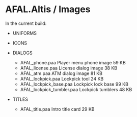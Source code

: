 # AFAL.Altis / Images

In the current build:

* UNIFORMS

* ICONS

* DIALOGS
   * AFAL_phone.paa               Player menu phone image           59 KB
   * AFAL_license.paa             License dialog image              38 KB
   * AFAL_atm.paa                 ATM dialog image                  81 KB
   * AFAL_lockpick.paa            Lockpick tool                     24 KB
   * AFAL_lockpick_base.paa       Lockpick lock base                99 KB
   * AFAL_lockpick_tumbler.paa    Lockpick tumblers                 48 KB

* TITLES
   * AFAL_title.paa             Intro title card                  29 KB
